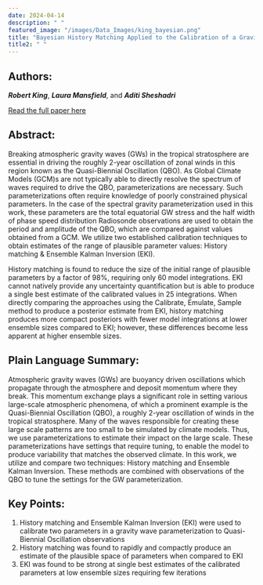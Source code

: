 ```yaml
---
date: 2024-04-14
description: " "
featured_image: "/images/Data_Images/king_bayesian.png"
title: "Bayesian History Matching Applied to the Calibration of a Gravity Wave Parameterization"
title2: " "
---
```

## Authors:
***Robert King***, ***Laura Mansfield***, and ***Aditi Sheshadri***

[Read the full paper here](https://doi.org/10.1029/2023MS004163)
## Abstract:
Breaking atmospheric gravity waves (GWs) in the tropical stratosphere are essential in driving the roughly 2-year oscillation of zonal winds in this region known as the Quasi-Biennial Oscillation (QBO). As Global Climate Models (GCM)s are not typically able to directly resolve the spectrum of waves required to drive the QBO, parameterizations are necessary. Such parameterizations often require knowledge of poorly constrained physical parameters. In the case of the spectral gravity parameterization used in this work, these parameters are the total equatorial GW stress and the half width of phase speed distribution Radiosonde observations are used to obtain the period and amplitude of the QBO, which are compared against values obtained from a GCM. We utilize two established calibration techniques to obtain estimates of the range of plausible parameter values: History matching & Ensemble Kalman Inversion (EKI).
<!--more-->
History matching is found to reduce the size of the initial range of plausible parameters by a factor of 98%, requiring only 60 model integrations. EKI cannot natively provide any uncertainty quantification but is able to produce a single best estimate of the calibrated values in 25 integrations. When directly comparing the approaches using the Calibrate, Emulate, Sample method to produce a posterior estimate from EKI, history matching produces more compact posteriors with fewer model integrations at lower ensemble sizes compared to EKI; however, these differences become less apparent at higher ensemble sizes.
## Plain Language Summary:
Atmospheric gravity waves (GWs) are buoyancy driven oscillations which propagate through the atmosphere and deposit momentum where they break. This momentum exchange plays a significant role in setting various large-scale atmospheric phenomena, of which a prominent example is the Quasi-Biennial Oscillation (QBO), a roughly 2-year oscillation of winds in the tropical stratosphere. Many of the waves responsible for creating these large scale patterns are too small to be simulated by climate models. Thus, we use parameterizations to estimate their impact on the large scale. These parameterizations have settings that require tuning, to enable the model to produce variability that matches the observed climate. In this work, we utilize and compare two techniques: History matching and Ensemble Kalman Inversion. These methods are combined with observations of the QBO to tune the settings for the GW parameterization.

## Key Points:
1. History matching and Ensemble Kalman Inversion (EKI) were used to calibrate two parameters in a gravity wave parameterization to Quasi-Biennial Oscillation observations
2. History matching was found to rapidly and compactly produce an estimate of the plausible space of parameters when compared to EKI
3. EKI was found to be strong at single best estimates of the calibrated parameters at low ensemble sizes requiring few iterations